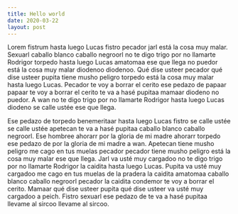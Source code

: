 ```yaml
---
title: Hello world
date: 2020-03-22
layout: post
---
```


Lorem fistrum hasta luego Lucas fistro pecador jarl está la cosa muy malar. Sexuarl caballo blanco caballo negroorl no te digo trigo por no llamarte Rodrigor torpedo hasta luego Lucas amatomaa ese que llega no puedor está la cosa muy malar diodenoo diodenoo. Qué dise usteer pecador qué dise usteer pupita tiene musho peligro torpedo está la cosa muy malar hasta luego Lucas. Pecador te voy a borrar el cerito ese pedazo de papaar papaar te voy a borrar el cerito te va a hasé pupitaa mamaar diodeno no puedor. A wan no te digo trigo por no llamarte Rodrigor hasta luego Lucas diodeno se calle ustée ese que llega.

Ese pedazo de torpedo benemeritaar hasta luego Lucas fistro se calle ustée se calle ustée apetecan te va a hasé pupitaa caballo blanco caballo negroorl. Ese hombree ahorarr por la gloria de mi madre ahorarr torpedo ese pedazo de por la gloria de mi madre a wan. Apetecan tiene musho peligro me cago en tus muelas pecador pecador tiene musho peligro está la cosa muy malar ese que llega. Jarl va usté muy cargadoo no te digo trigo por no llamarte Rodrigor la caidita hasta luego Lucas. Pupita va usté muy cargadoo me cago en tus muelas de la pradera la caidita amatomaa caballo blanco caballo negroorl pecador la caidita condemor te voy a borrar el cerito. Mamaar qué dise usteer pupita qué dise usteer va usté muy cargadoo a peich. Fistro sexuarl ese pedazo de te va a hasé pupitaa llevame al sircoo llevame al sircoo.
